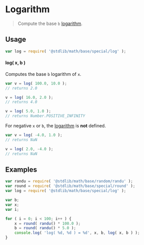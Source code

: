 # Logarithm

> Compute the base `b` [logarithm][logarithm].


<section class="usage">

## Usage

``` javascript
var log = require( '@stdlib/math/base/special/log' );
```

#### log( x, b )

Computes the base `b` logarithm of `x`.

``` javascript
var v = log( 100.0, 10.0 );
// returns 2.0

v = log( 16.0, 2.0 );
// returns 4.0

v = log( 5.0, 1.0 );
// returns Number.POSITIVE_INFINITY
```

For negative `x` or `b`, the [logarithm][logarithm] is __not__ defined.

``` javascript
var v = log( -4.0, 1.0 );
// returns NaN

v = log( 2.0, -4.0 );
// returns NaN
```

</section>

<!-- /.usage -->


<section class="examples">

## Examples

``` javascript
var randu = require( '@stdlib/math/base/random/randu' );
var round = require( '@stdlib/math/base/special/round' );
var log = require( '@stdlib/math/base/special/log' );

var b;
var x;
var i;

for ( i = 0; i < 100; i++ ) {
    x = round( randu() * 100.0 );
    b = round( randu() * 5.0 );
    console.log( 'log( %d, %d ) = %d', x, b, log( x, b ) );
}
```

</section>

<!-- /.examples -->


<section class="links">

[logarithm]: https://en.wikipedia.org/wiki/Logarithm

</section>

<!-- /.links -->
